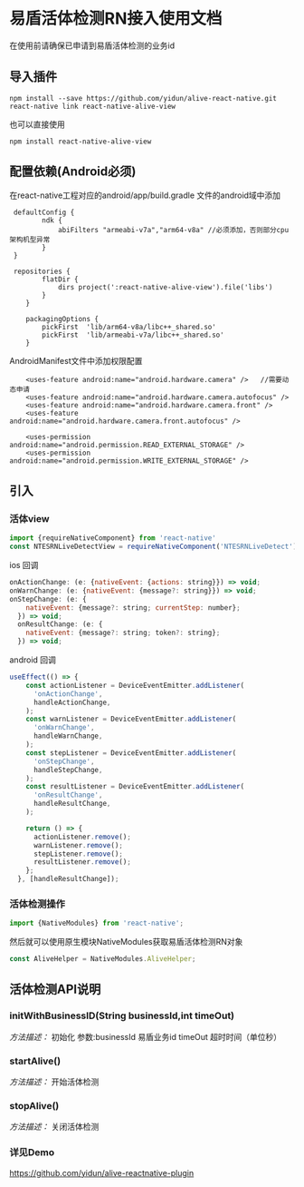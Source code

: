 
# 易盾活体检测RN接入使用文档
在使用前请确保已申请到易盾活体检测的业务id

## 导入插件
```
npm install --save https://github.com/yidun/alive-react-native.git
react-native link react-native-alive-view
```
也可以直接使用
```
npm install react-native-alive-view
```

## 配置依赖(Android必须)
在react-native工程对应的android/app/build.gradle 文件的android域中添加
```
 defaultConfig {
        ndk {
            abiFilters "armeabi-v7a","arm64-v8a" //必须添加，否则部分cpu架构机型异常
        }
 }

 repositories {
        flatDir {
            dirs project(':react-native-alive-view').file('libs')
        }
    }

    packagingOptions {
        pickFirst  'lib/arm64-v8a/libc++_shared.so'
        pickFirst  'lib/armeabi-v7a/libc++_shared.so'
    }
```
AndroidManifest文件中添加权限配置
```
    <uses-feature android:name="android.hardware.camera" />   //需要动态申请
    <uses-feature android:name="android.hardware.camera.autofocus" />
    <uses-feature android:name="android.hardware.camera.front" />
    <uses-feature android:name="android.hardware.camera.front.autofocus" />

    <uses-permission android:name="android.permission.READ_EXTERNAL_STORAGE" />
    <uses-permission android:name="android.permission.WRITE_EXTERNAL_STORAGE" />
```

## 引入
### 活体view
```js
import {requireNativeComponent} from 'react-native'
const NTESRNLiveDetectView = requireNativeComponent('NTESRNLiveDetect');
```
ios 回调
```js
onActionChange: (e: {nativeEvent: {actions: string}}) => void;
onWarnChange: (e: {nativeEvent: {message?: string}}) => void;
onStepChange: (e: {
    nativeEvent: {message?: string; currentStep: number};
  }) => void;
  onResultChange: (e: {
    nativeEvent: {message?: string; token?: string};
  }) => void;
```

android 回调
```js
useEffect(() => {
    const actionListener = DeviceEventEmitter.addListener(
      'onActionChange',
      handleActionChange,
    );
    const warnListener = DeviceEventEmitter.addListener(
      'onWarnChange',
      handleWarnChange,
    );
    const stepListener = DeviceEventEmitter.addListener(
      'onStepChange',
      handleStepChange,
    );
    const resultListener = DeviceEventEmitter.addListener(
      'onResultChange',
      handleResultChange,
    );

    return () => {
      actionListener.remove();
      warnListener.remove();
      stepListener.remove();
      resultListener.remove();
    };
  }, [handleResultChange]);
```
### 活体检测操作

```js
import {NativeModules} from 'react-native';
```

然后就可以使用原生模块NativeModules获取易盾活体检测RN对象
```js
const AliveHelper = NativeModules.AliveHelper;
```

## 活体检测API说明

### initWithBusinessID(String businessId,int timeOut)
*方法描述：*
初始化
参数:businessId 易盾业务id timeOut 超时时间（单位秒）

### startAlive()
*方法描述：*
开始活体检测

### stopAlive()
*方法描述：*
关闭活体检测

### 详见Demo
https://github.com/yidun/alive-reactnative-plugin
